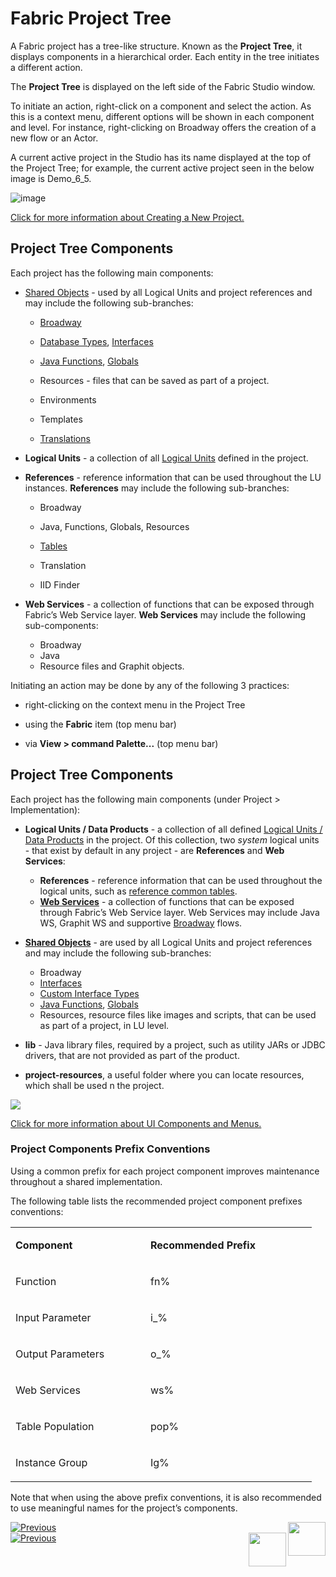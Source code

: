 # 	Fabric Project Tree

A Fabric project has a tree-like structure. Known as the **Project Tree**, it displays components in a hierarchical order. Each entity in the tree initiates a different action.

The **Project Tree** is displayed on the left side of the Fabric Studio window.

To initiate an action, right-click on a component and select the action. As this is a context menu, different options will be shown in each component and level. For instance, right-clicking on Broadway offers the creation of a new flow or an Actor. 

<studio>

A current active project in the Studio has its name displayed at the top of the Project Tree; for example, the current active project seen in the below image is Demo_6_5.

![image](../../articles/13_LUDB_viewer_and_studio_debug_capabilities/images/Logical_Units_Tree.png)

[Click for more information about Creating a New Project.](05_creating_a_new_project.md) 


## Project Tree Components

Each project has the following main components: 

* [Shared Objects](/articles/04_fabric_studio/12_shared_objects.md) - used by all Logical Units and project references and may include the following sub-branches:
  * [Broadway](/articles/19_Broadway/01_broadway_overview.md)

  * [Database Types](/articles/05_DB_interfaces/03_DB_interfaces_overview.md), [Interfaces](/articles/05_DB_interfaces/01_interfaces_overview.md) 

  * [Java Functions](/articles/07_table_population/08_project_functions.md), [Globals](/articles/08_globals/01_globals_overview.md) 

  * Resources - files that can be saved as part of a project. 

  * Environments 

  * Templates

  * [Translations](/articles/09_translations/01_translations_overview_and_use_cases.md) 


* **Logical Units** - a collection of all [Logical Units](/articles/03_logical_units/01_LU_overview.md) defined in the project.

* **References** - reference information that can be used throughout the LU instances. **References** may include the following sub-branches:

  * Broadway

  * Java, Functions, Globals, Resources

  * [Tables](/articles/07_table_population/01_table_population_overview.md)

  * Translation

  * IID Finder

* **Web Services** - a collection of functions that can be exposed through Fabric’s Web Service layer. **Web Services** may include the following sub-components:

  * Broadway
  * Java
  * Resource files and Graphit objects.

</studio>

<web>

Initiating an action may be done by any of the following 3 practices: 

- right-clicking on the context menu in the Project Tree 


- using the **Fabric** item (top menu bar)


- via **View > command Palette...** (top menu bar) 

## Project Tree Components

Each project has the following main components (under Project > Implementation): 

* **Logical Units / Data Products** - a collection of all defined [Logical Units / Data Products](/articles/03_logical_units/01_LU_overview.md) in the project. Of this collection, two *system* logical units - that exist by default in any project - are **References** and **Web Services**:
  * **References** - reference information that can be used throughout the logical units, such as [reference common tables](/articles/22_reference(commonDB)_tables/01_fabric_commonDB_overview.md).
  * **[Web Services](/articles/15_web_services_and_graphit/01_web_services_overview.md)** - a collection of functions that can be exposed through Fabric’s Web Service layer. Web Services may include Java WS, Graphit WS and supportive [Broadway](/articles/19_Broadway/01_broadway_overview.md) flows.

* **[Shared Objects](/articles/04_fabric_studio/12_shared_objects.md)** - are used by all Logical Units and project references and may include the following sub-branches:
  * Broadway
  * [Interfaces](/articles/05_DB_interfaces/01_interfaces_overview.md)
  * [Custom Interface Types](/articles/05_DB_interfaces/03_DB_interfaces_overview.md)
  * [Java Functions](/articles/07_table_population/08_project_functions.md), [Globals](/articles/08_globals/01_globals_overview.md) 
  * Resources, resource files like images and scripts, that can be used as part of a project, in LU level. 

* **lib** - Java library files, required by a project, such as utility JARs or JDBC drivers, that are not provided as part of the product. 

* **project-resources**, a useful folder where you can locate resources, which shall be used n the project.

<img src="images/web/project_tree.png" />

</web>

[Click for more information about UI Components and Menus.](01_UI_components_and_menus.md)

### Project Components Prefix Conventions 

Using a common prefix for each project component improves maintenance throughout a shared implementation.

The following table lists the recommended project component prefixes conventions:

<table>
<tbody>
<tr>
<td width="200">
<p><Strong>Component</Strong></p>
</td>
<td width="250">
<p><Strong>Recommended Prefix</Strong></p>
</td>
</tr>
<tr>
<td width="166">
<p>Function</p>
</td>
<td width="136">
<p>fn%</p>
</td>
</tr>
<tr>
<td width="166">
<p>Input Parameter</p>
</td>
<td width="136">
<p>i_%</p>
</td>
</tr>
<tr>
<td width="166">
<p>Output Parameters</p>
</td>
<td width="136">
<p>o_%</p>
</td>
</tr>
<tr>
<td width="166">
<p>Web Services</p>
</td>
<td width="136">
<p>ws%</p>
</td>
</tr>
<tr>
<td width="166">
<p>Table Population</p>
</td>
<td width="136">
<p>pop%</p>
</td>
</tr>
<tr>
<td width="166">
<p>Instance Group</p>
</td>
<td width="136">
<p>Ig%</p>
</td>
</tr>
</tbody>
</table>


Note that when using the above prefix conventions, it is also recommended to use meaningful names for the project’s components.



<div class="studio">
<a href="/articles/04_fabric_studio/05_creating_a_new_project.html"><img onclick="popupimg(this)" src="/articles/images/Previous.png" alt="Previous"></a>
<a href="/articles/04_fabric_studio/06_adding_fabric_projects_to_version_control.html"><img onclick="popupimg(this)" align="right" width="60" height="54" src="/articles/images/Next.png"></a>
</div>
<div class="web">
<a href="/articles/04_fabric_studio/22_web_search.html"><img onclick="popupimg(this)" src="/articles/images/Previous.png" alt="Previous"></a>
<a href="/articles/04_fabric_studio/09_logic_files_and_categories.html"><img onclick="popupimg(this)" align="right" width="60" height="54" src="/articles/images/Next.png"></a>
</div>

